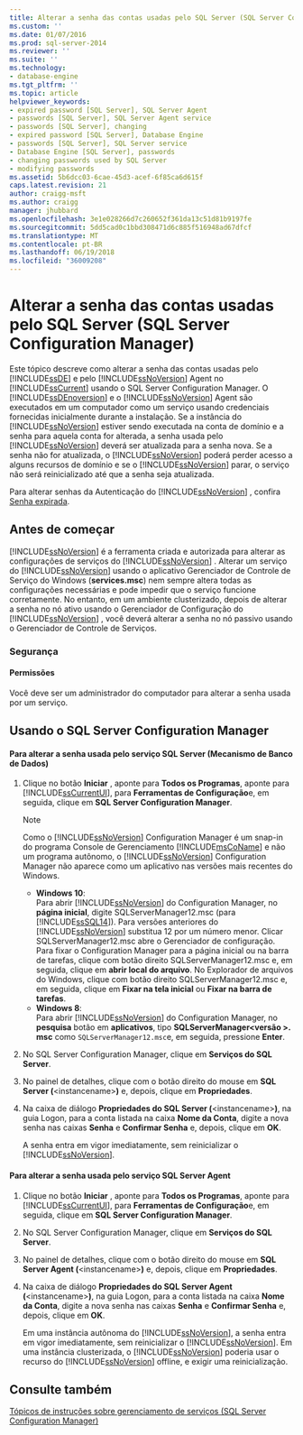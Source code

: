 ```yaml
---
title: Alterar a senha das contas usadas pelo SQL Server (SQL Server Configuration Manager) | Microsoft Docs
ms.custom: ''
ms.date: 01/07/2016
ms.prod: sql-server-2014
ms.reviewer: ''
ms.suite: ''
ms.technology:
- database-engine
ms.tgt_pltfrm: ''
ms.topic: article
helpviewer_keywords:
- expired password [SQL Server], SQL Server Agent
- passwords [SQL Server], SQL Server Agent service
- passwords [SQL Server], changing
- expired password [SQL Server], Database Engine
- passwords [SQL Server], SQL Server service
- Database Engine [SQL Server], passwords
- changing passwords used by SQL Server
- modifying passwords
ms.assetid: 5b6dcc03-6cae-45d3-acef-6f85ca6d615f
caps.latest.revision: 21
author: craigg-msft
ms.author: craigg
manager: jhubbard
ms.openlocfilehash: 3e1e028266d7c260652f361da13c51d81b9197fe
ms.sourcegitcommit: 5dd5cad0c1bbd308471d6c885f516948ad67dfcf
ms.translationtype: MT
ms.contentlocale: pt-BR
ms.lasthandoff: 06/19/2018
ms.locfileid: "36009208"
---
```

# <a name="change-the-password-of-the-accounts-used-by-sql-server-sql-server-configuration-manager"></a>Alterar a senha das contas usadas pelo SQL Server (SQL Server Configuration Manager)
  Este tópico descreve como alterar a senha das contas usadas pelo [!INCLUDE[ssDE](../../includes/ssde-md.md)] e pelo [!INCLUDE[ssNoVersion](../../includes/ssnoversion-md.md)] Agent no [!INCLUDE[ssCurrent](../../includes/sscurrent-md.md)] usando o SQL Server Configuration Manager. O [!INCLUDE[ssDEnoversion](../../includes/ssdenoversion-md.md)] e o [!INCLUDE[ssNoVersion](../../includes/ssnoversion-md.md)] Agent são executados em um computador como um serviço usando credenciais fornecidas inicialmente durante a instalação. Se a instância do [!INCLUDE[ssNoVersion](../../includes/ssnoversion-md.md)] estiver sendo executada na conta de domínio e a senha para aquela conta for alterada, a senha usada pelo [!INCLUDE[ssNoVersion](../../includes/ssnoversion-md.md)] deverá ser atualizada para a senha nova. Se a senha não for atualizada, o [!INCLUDE[ssNoVersion](../../includes/ssnoversion-md.md)] poderá perder acesso a alguns recursos de domínio e se o [!INCLUDE[ssNoVersion](../../includes/ssnoversion-md.md)] parar, o serviço não será reinicializado até que a senha seja atualizada.  
  
 Para alterar senhas da Autenticação do [!INCLUDE[ssNoVersion](../../includes/ssnoversion-md.md)] , confira [Senha expirada](../password-expired.md).  
  
##  <a name="BeforeYouBegin"></a> Antes de começar  
 [!INCLUDE[ssNoVersion](../../includes/ssnoversion-md.md)] é a ferramenta criada e autorizada para alterar as configurações de serviços do [!INCLUDE[ssNoVersion](../../includes/ssnoversion-md.md)] . Alterar um serviço do [!INCLUDE[ssNoVersion](../../includes/ssnoversion-md.md)] usando o aplicativo Gerenciador de Controle de Serviço do Windows (**services.msc**) nem sempre altera todas as configurações necessárias e pode impedir que o serviço funcione corretamente. No entanto, em um ambiente clusterizado, depois de alterar a senha no nó ativo usando o Gerenciador de Configuração do [!INCLUDE[ssNoVersion](../../includes/ssnoversion-md.md)] , você deverá alterar a senha no nó passivo usando o Gerenciador de Controle de Serviços.  
  
###  <a name="Security"></a> Segurança  
  
####  <a name="Permissions"></a> Permissões  
 Você deve ser um administrador do computador para alterar a senha usada por um serviço.  
  
##  <a name="SSMSProcedure"></a> Usando o SQL Server Configuration Manager  
  
#### <a name="to-change-the-password-used-by-the-sql-server-database-engine-service"></a>Para alterar a senha usada pelo serviço SQL Server (Mecanismo de Banco de Dados)  
  
1.  Clique no botão **Iniciar** , aponte para **Todos os Programas**, aponte para [!INCLUDE[ssCurrentUI](../../includes/sscurrentui-md.md)], para **Ferramentas de Configuração**e, em seguida, clique em **SQL Server Configuration Manager**.  
  
    > [!NOTE]  
    >  Como o [!INCLUDE[ssNoVersion](../../includes/ssnoversion-md.md)] Configuration Manager é um snap-in do programa Console de Gerenciamento [!INCLUDE[msCoName](../../includes/msconame-md.md)] e não um programa autônomo, o [!INCLUDE[ssNoVersion](../../includes/ssnoversion-md.md)] Configuration Manager não aparece como um aplicativo nas versões mais recentes do Windows.  
    >   
    >  -   **Windows 10**:  
    >          Para abrir [!INCLUDE[ssNoVersion](../../includes/ssnoversion-md.md)] do Configuration Manager, no **página inicial**, digite SQLServerManager12.msc (para [!INCLUDE[ssSQL14](../../includes/sssql14-md.md)]). Para versões anteriores do [!INCLUDE[ssNoVersion](../../includes/ssnoversion-md.md)] substitua 12 por um número menor. Clicar SQLServerManager12.msc abre o Gerenciador de configuração. Para fixar o Configuration Manager para a página inicial ou na barra de tarefas, clique com botão direito SQLServerManager12.msc e, em seguida, clique em **abrir local do arquivo**. No Explorador de arquivos do Windows, clique com botão direito SQLServerManager12.msc e, em seguida, clique em **Fixar na tela inicial** ou **Fixar na barra de tarefas**.  
    > -   **Windows 8**:  
    >          Para abrir [!INCLUDE[ssNoVersion](../../includes/ssnoversion-md.md)] do Configuration Manager, no **pesquisa** botão em **aplicativos**, tipo **SQLServerManager\<versão >. msc** como `SQLServerManager12.msc`e, em seguida, pressione **Enter**.  
  
2.  No SQL Server Configuration Manager, clique em **Serviços do SQL Server**.  
  
3.  No painel de detalhes, clique com o botão direito do mouse em **SQL Server (**\<instancename>**)** e, depois, clique em **Propriedades**.  
  
4.  Na caixa de diálogo **Propriedades do SQL Server (**\<instancename>**)**, na guia Logon, para a conta listada na caixa **Nome da Conta**, digite a nova senha nas caixas **Senha** e **Confirmar Senha** e, depois, clique em **OK**.  
  
     A senha entra em vigor imediatamente, sem reinicializar o [!INCLUDE[ssNoVersion](../../includes/ssnoversion-md.md)].  
  
#### <a name="to-change-the-password-used-by-the-sql-server-agent-service"></a>Para alterar a senha usada pelo serviço SQL Server Agent  
  
1.  Clique no botão **Iniciar** , aponte para **Todos os Programas**, aponte para [!INCLUDE[ssCurrentUI](../../includes/sscurrentui-md.md)], para **Ferramentas de Configuração**e, em seguida, clique em **SQL Server Configuration Manager**.  
  
2.  No SQL Server Configuration Manager, clique em **Serviços do SQL Server**.  
  
3.  No painel de detalhes, clique com o botão direito do mouse em **SQL Server Agent (**\<instancename>**)** e, depois, clique em **Propriedades**.  
  
4.  Na caixa de diálogo **Propriedades do SQL Server Agent (**\<instancename>**)**, na guia Logon, para a conta listada na caixa **Nome da Conta**, digite a nova senha nas caixas **Senha** e **Confirmar Senha** e, depois, clique em **OK**.  
  
     Em uma instância autônoma do [!INCLUDE[ssNoVersion](../../includes/ssnoversion-md.md)], a senha entra em vigor imediatamente, sem reinicializar o [!INCLUDE[ssNoVersion](../../includes/ssnoversion-md.md)]. Em uma instância clusterizada, o [!INCLUDE[ssNoVersion](../../includes/ssnoversion-md.md)] poderia usar o recurso do [!INCLUDE[ssNoVersion](../../includes/ssnoversion-md.md)] offline, e exigir uma reinicialização.  
  
## <a name="see-also"></a>Consulte também  
 [Tópicos de instruções sobre gerenciamento de serviços &#40;SQL Server Configuration Manager&#41;](../managing-services-how-to-topics-sql-server-configuration-manager.md)  
  
  